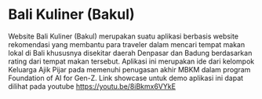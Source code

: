 # Bali Kuliner (Bakul)

Website Bali Kuliner (Bakul) merupakan suatu aplikasi berbasis website rekomendasi yang membantu para traveler dalam mencari tempat makan lokal di Bali khususnya disekitar daerah Denpasar dan Badung berdasarkan rating dari tempat makan tersebut. Aplikasi ini merupakan ide dari kelompok Keluarga Ajik Pijar pada memenuhi penugasan akhir MBKM dalam program Foundation of AI for Gen-Z. Link showcase untuk demo aplikasi ini dapat dilihat pada youtube https://youtu.be/8iBkmx6VYkE
